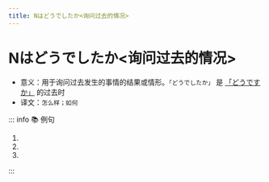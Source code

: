 ```yaml
---
title: Nはどうでしたか<询问过去的情况>
---
```


# Nはどうでしたか<询问过去的情况>

* 意义：用于询问过去发生的事情的结果或情形。`「どうでしたか」` 是 [「どうですか」](./1-4-2.md) 的过去时
* 译文：`怎么样；如何`

::: info :books: 例句

1. <grammer-content id='1-4-4-0' sentence="[王/おう]さん、[昨日/きのう]の[試験/しけん]は**どうでしたか**。" trans='小王，昨儿个实验怎么样？' />
2. <grammer-content id='1-4-4-1' sentence="[一/いち][年生/ねんせい]の[時/とき]の[相互/そうご][学習/がくしゅう]は**どうでしたか**。" trans='一年级那会儿的相互学习怎么样？' />
3. <grammer-content id='1-4-4-2' sentence="[今日/きょう]の[天気/てんき]は**どうでしたか**。" trans='今天的天气如何？' />

:::
